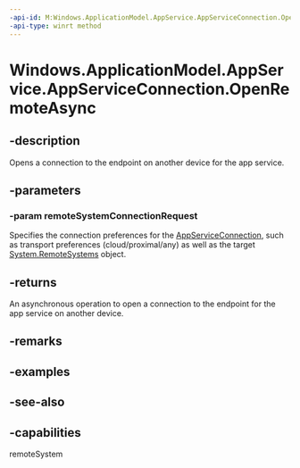 ```yaml
---
-api-id: M:Windows.ApplicationModel.AppService.AppServiceConnection.OpenRemoteAsync(Windows.System.RemoteSystems.RemoteSystemConnectionRequest)
-api-type: winrt method
---
```


<!-- Method syntax
public Windows.Foundation.IAsyncOperation<Windows.ApplicationModel.AppService.AppServiceConnectionStatus> OpenRemoteAsync(Windows.System.RemoteSystems.RemoteSystemConnectionRequest remoteSystemConnectionRequest)
-->

# Windows.ApplicationModel.AppService.AppServiceConnection.OpenRemoteAsync

## -description
Opens a connection to the endpoint on another device for the app service.

## -parameters
### -param remoteSystemConnectionRequest
Specifies the connection preferences for the [AppServiceConnection](appserviceconnection.md), such as transport preferences (cloud/proximal/any) as well as the target [System.RemoteSystems](../windows.system.remotesystems/windows_system_remotesystems.md) object.

## -returns
An asynchronous operation to open a connection to the endpoint for the app service on another device.

## -remarks

## -examples

## -see-also


## -capabilities
remoteSystem